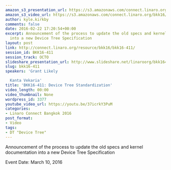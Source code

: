 ```yaml
---
amazon_s3_presentation_url: https://s3.amazonaws.com/connect.linaro.org/bkk16/Presentations/Thursday/BKK16-411.pdf
amazon_s3_video_url: https://s3.amazonaws.com/connect.linaro.org/bkk16/Videos/Thursday/BKK16-411%20Device%20Tree%20Standardization.mp4
author: kyle.kirkby
comments: false
date: 2016-02-22 17:20:54+00:00
excerpt: Announcement of the process to update the old specs and kernel documentation
  into a new Device Tree Specification
layout: post
link: http://connect.linaro.org/resource/bkk16/bkk16-411/
session_id: BKK16-411
session_track: OCTO
slideshare_presentation_url: http://www.slideshare.net/linaroorg/bkk16411-devicetree-specification
slug: bkk16-411
speakers: 'Grant Likely

  Kanta Vekaria'
title: 'BKK16-411: Device Tree Standardization'
video_length: 00:00
video_thumbnail: None
wordpress_id: 3377
youtube_video_url: https://youtu.be/37icrkY3PuM
categories:
- Linaro Connect Bangkok 2016
post_format:
- Video
tags:
- DT "Device Tree"
---
```


Announcement of the process to update the old specs and kernel documentation into a new Device Tree Specification

Event Date: March 10, 2016
